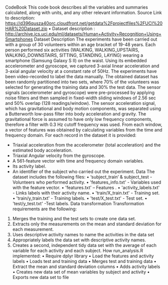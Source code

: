 CodeBook
This code book describes all the variables and summaries calculated, along with units, and any other relevant information.
Source
Link to description: https://d396qusza40orc.cloudfront.net/getdata%2Fprojectfiles%2FUCI%20HAR%20Dataset.zip
•	Dataset description : http://archive.ics.uci.edu/ml/datasets/Human+Activity+Recognition+Using+Smartphones
Dataset Description
The experiments have been carried out with a group of 30 volunteers within an age bracket of 19-48 years. Each person performed six activities (WALKING, WALKING_UPSTAIRS, WALKING_DOWNSTAIRS, SITTING, STANDING, LAYING) wearing a smartphone (Samsung Galaxy S II) on the waist. Using its embedded accelerometer and gyroscope, we captured 3-axial linear acceleration and 3-axial angular velocity at a constant rate of 50Hz. The experiments have been video-recorded to label the data manually. The obtained dataset has been randomly partitioned into two sets, where 70% of the volunteers was selected for generating the training data and 30% the test data.
The sensor signals (accelerometer and gyroscope) were pre-processed by applying noise filters and then sampled in fixed-width sliding windows of 2.56 sec and 50% overlap (128 readings/window). The sensor acceleration signal, which has gravitational and body motion components, was separated using a Butterworth low-pass filter into body acceleration and gravity. The gravitational force is assumed to have only low frequency components, therefore a filter with 0.3 Hz cutoff frequency was used. From each window, a vector of features was obtained by calculating variables from the time and frequency domain.
For each record in the dataset it is provided:
- Triaxial acceleration from the accelerometer (total acceleration) and the estimated body acceleration.
- Triaxial Angular velocity from the gyroscope.
- A 561-feature vector with time and frequency domain variables.
- Its activity label.
- An identifier of the subject who carried out the experiment.
Data
The dataset includes the following files:
•	‘subject_train’ & subject_test - Volunteers who performed activity. 
•	'features_info.txt' - Variables used with the feature vector.
•	'features.txt' – Features .
•	'activity_labels.txt' - Links labels with their activity name.
•	'train/X_train.txt' - Training set.
•	'train/y_train.txt' - Training labels.
•	'test/X_test.txt' - Test set.
•	'test/y_test.txt' -Test labels.
Data transformation
Transformation requirements are the following:
1.	Merges the training and the test sets to create one data set.
2.	Extracts only the measurements on the mean and standard deviation for each measurement.
3.	Uses descriptive activity names to name the activities in the data set
4.	Appropriately labels the data set with descriptive activity names.
5.	Creates a second, independent tidy data set with the average of each variable for each activity and each subject.
How run_analysis.R implemented:
•	Require dplyr library
•	Load the features and activity labels
•	Loads test and training data
•	Merges test and training data
•	Extract the mean and standard deviation columns
•	Adds activity labels
•	Creates new data set of mean variables by subject and activity
•	Exports new data set to file
